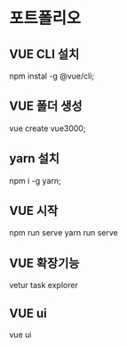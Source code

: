 # 포트폴리오

## VUE CLI 설치
npm instal -g @vue/cli;

## VUE 폴더 생성
vue create vue3000;

## yarn 설치
npm i -g yarn;

## VUE 시작
npm run serve
yarn run serve

## VUE 확장기능
vetur
task explorer

## VUE ui
vue ui